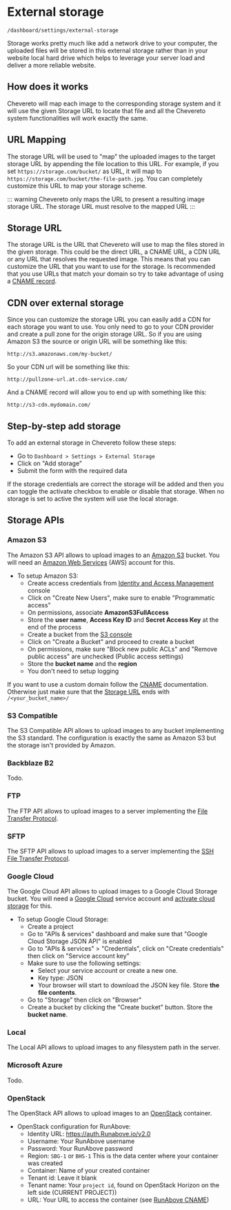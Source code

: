 # External storage

`/dashboard/settings/external-storage`

Storage works pretty much like add a network drive to your computer, the uploaded files will be stored in this external storage rather than in your website local hard drive which helps to leverage your server load and deliver a more reliable website.

## How does it works

Chevereto will map each image to the corresponding storage system and it will use the given Storage URL to locate that file and all the Chevereto system functionalities will work exactly the same.

## URL Mapping

The storage URL will be used to "map" the uploaded images to the target storage URL by appending the file location to this URL. For example, if you set `https://storage.com/bucket/` as URL, it will map to `https://storage.com/bucket/the-file-path.jpg`. You can completely customize this URL to map your storage scheme.

::: warning
Chevereto only maps the URL to present a resulting image storage URL. The storage URL must resolve to the mapped URL
:::

## Storage URL

The storage URL is the URL that Chevereto will use to map the files stored in the given storage. This could be the direct URL, a CNAME URL, a CDN URL or any URL that resolves the requested image. This means that you can customize the URL that you want to use for the storage. Is recommended that you use URLs that match your domain so try to take advantage of using a [CNAME record](https://en.wikipedia.org/wiki/CNAME_record).

## CDN over external storage

Since you can customize the storage URL you can easily add a CDN for each storage you want to use. You only need to go to your CDN provider and create a pull zone for the origin storage URL. So if you are using Amazon S3 the source or origin URL will be something like this:

```
http://s3.amazonaws.com/my-bucket/
```

So your CDN url will be something like this:

```
http://pullzone-url.at.cdn-service.com/
```

And a CNAME record will allow you to end up with something like this:

```
http://s3-cdn.mydomain.com/
```

## Step-by-step add storage

To add an external storage in Chevereto follow these steps:

- Go to `Dashboard > Settings > External Storage`
- Click on "Add storage"
- Submit the form with the required data

If the storage credentials are correct the storage will be added and then you can toggle the activate checkbox to enable or disable that storage. When no storage is set to active the system will use the local storage.

## Storage APIs

### Amazon S3

The Amazon S3 API allows to upload images to an [Amazon S3](https://en.wikipedia.org/wiki/Amazon_S3) bucket. You will need an [Amazon Web Services](https://aws.amazon.com/) (AWS) account for this.

- To setup Amazon S3:
  - Create access credentials from [Identity and Access Management](https://console.aws.amazon.com/iam/home?#users) console
  - Click on "Create New Users", make sure to enable "Programmatic access"
  - On permissions, associate **AmazonS3FullAccess**
  - Store the **user name**, **Access Key ID** and **Secret Access Key** at the end of the process
  - Create a bucket from the [S3 console](https://console.aws.amazon.com/s3)
  - Click on "Create a Bucket" and proceed to create a bucket
  - On permissions, make sure "Block new public ACLs" and "Remove public access" are unchecked (Public access settings)
  - Store the **bucket name** and the **region**
  - You don't need to setup logging

If you want to use a custom domain follow the [CNAME](https://docs.aws.amazon.com/AmazonS3/latest/dev/VirtualHosting.html#VirtualHostingCustomURLs) documentation. Otherwise just make sure that the [Storage URL](#storage-url) ends with `/<your_bucket_name>/`

### S3 Compatible

The S3 Compatible API allows to upload images to any bucket implementing the S3 standard. The configuration is exactly the same as Amazon S3 but the storage isn't provided by Amazon.

### Backblaze B2

Todo.

### FTP

The FTP API allows to upload images to a server implementing the [File Transfer Protocol](https://en.wikipedia.org/wiki/File_Transfer_Protocol).

### SFTP

The SFTP API allows to upload images to a server implementing the [SSH File Transfer Protocol](https://en.wikipedia.org/wiki/SSH_File_Transfer_Protocol).

### Google Cloud

The Google Cloud API allows to upload images to a Google Cloud Storage bucket. You will need a [Google Cloud](https://cloud.google.com/) service account and [activate cloud storage](https://cloud.google.com/storage/docs/signup) for this.

- To setup Google Cloud Storage:
  - Create a project
  - Go to "APIs & services" dashboard and make sure that "Google Cloud Storage JSON API" is enabled
  - Go to "APIs & services" > "Credentials", click on "Create credentials" then click on "Service account key"
  - Make sure to use the following settings:
    - Select your service account or create a new one.
    - Key type: JSON
    - Your browser will start to download the JSON key file. Store **the file contents**.
  - Go to "Storage" then click on "Browser"
  - Create a bucket by clicking the "Create bucket" button. Store the **bucket name**.

### Local

The Local API allows to upload images to any filesystem path in the server.

### Microsoft Azure

Todo.

### OpenStack

The OpenStack API allows to upload images to an [OpenStack](https://en.wikipedia.org/wiki/OpenStack) container.

- OpenStack configuration for RunAbove:
  - Identity URL: <https://auth.Runabove.io/v2.0>
  - Username: Your RunAbove username
  - Password: Your RunAbove password
  - Region: `SBG-1` or `BHS-1` This is the data center where your container was created
  - Container: Name of your created container
  - Tenant id: Leave it blank
  - Tenant name: Your `project id`, found on OpenStack Horizon on the left side (CURRENT PROJECT))
  - URL: Your URL to access the container (see [RunAbove CNAME](https://community.runabove.com/kb/en/object-storage/how-to-put-object-storage-behind-your-domain-name.html))
